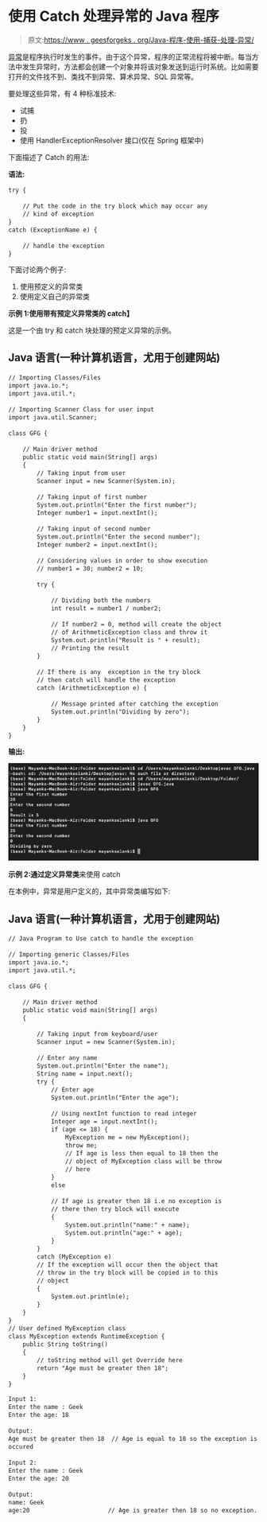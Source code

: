 # 使用 Catch 处理异常的 Java 程序

> 原文:[https://www . geesforgeks . org/Java-程序-使用-捕获-处理-异常/](https://www.geeksforgeeks.org/java-program-to-use-catch-to-handle-the-exception/)

[异常](https://www.geeksforgeeks.org/exceptions-in-java/)是程序执行时发生的事件。由于这个异常，程序的正常流程将被中断。每当方法中发生异常时，方法都会创建一个对象并将该对象发送到运行时系统。比如需要打开的文件找不到、类找不到异常、算术异常、SQL 异常等。

要处理这些异常，有 4 种标准技术:

*   试捕
*   扔
*   投
*   使用 HandlerExceptionResolver 接口(仅在 Spring 框架中)

下面描述了 Catch 的用法:

**语法:**

```
try {

    // Put the code in the try block which may occur any
    // kind of exception
}
catch (ExceptionName e) {

    // handle the exception
}

```

下面讨论两个例子:

1.  使用预定义的异常类
2.  使用定义自己的异常类

**示例 1:使用带有预定义异常类的 catch】**

这是一个由 try 和 catch 块处理的预定义异常的示例。

## Java 语言(一种计算机语言，尤用于创建网站)

```
// Importing Classes/Files
import java.io.*;
import java.util.*;

// Importing Scanner Class for user input
import java.util.Scanner;

class GFG {

    // Main driver method
    public static void main(String[] args)
    {
        // Taking input from user
        Scanner input = new Scanner(System.in);

        // Taking input of first number
        System.out.println("Enter the first number");
        Integer number1 = input.nextInt();

        // Taking input of second number
        System.out.println("Enter the second number");
        Integer number2 = input.nextInt();

        // Considering values in order to show execution
        // number1 = 30; number2 = 10;

        try {

            // Dividing both the numbers
            int result = number1 / number2;

            // If number2 = 0, method will create the object
            // of ArithmeticException class and throw it
            System.out.println("Result is " + result);
            // Printing the result
        }

        // If there is any  exception in the try block
        // then catch will handle the exception
        catch (ArithmeticException e) {

            // Message printed after catching the exception
            System.out.println("Dividing by zero");
        }
    }
}
```

**输出:**

![](img/2620545a2cbcc859c2e27b85082a37d4.png)

**示例 2:通过定义异常类**来使用 catch

在本例中，异常是用户定义的，其中异常类编写如下:

## Java 语言(一种计算机语言，尤用于创建网站)

```
// Java Program to Use catch to handle the exception

// Importing generic Classes/Files
import java.io.*;
import java.util.*;

class GFG {

    // Main driver method
    public static void main(String[] args)
    {

        // Taking input from keyboard/user
        Scanner input = new Scanner(System.in);

        // Enter any name
        System.out.println("Enter the name");
        String name = input.next();
        try {
            // Enter age
            System.out.println("Enter the age");

            // Using nextInt function to read integer
            Integer age = input.nextInt();
            if (age <= 18) {
                MyException me = new MyException();
                throw me;
                // If age is less then equal to 18 then the
                // object of MyException class will be throw
                // here
            }
            else

            // If age is greater then 18 i.e no exception is
            // there then try block will execute
            {
                System.out.println("name:" + name);
                System.out.println("age:" + age);
            }
        }
        catch (MyException e)
        // If the exception will occur then the object that
        // throw in the try block will be copied in to this
        // object
        {
            System.out.println(e);
        }
    }
}
// User defined MyException class
class MyException extends RuntimeException {
    public String toString()
    {
        // toString method will get Override here
        return "Age must be greater then 18";
    }
}
```

```
Input 1:
Enter the name : Geek
Enter the age: 18

Output: 
Age must be greater then 18  // Age is equal to 18 so the exception is occured

Input 2:
Enter the name : Geek
Enter the age: 20

Output:
name: Geek
age:20                      // Age is greater then 18 so no exception.

```